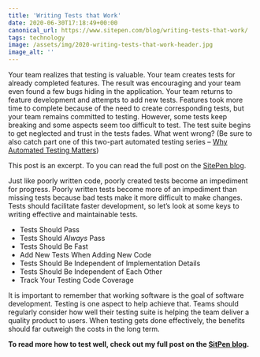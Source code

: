 ```yaml
---
title: 'Writing Tests that Work'
date: 2020-06-30T17:18:49+00:00
canonical_url: https://www.sitepen.com/blog/writing-tests-that-work/
tags: technology
image: /assets/img/2020-writing-tests-that-work-header.jpg
image_alt: ''
---
```


Your team realizes that testing is valuable. Your team creates tests for already completed features. The result was encouraging and your team even found a few bugs hiding in the application. Your team returns to feature development and attempts to add new tests. Features took more time to complete because of the need to create corresponding tests, but your team remains committed to testing. However, some tests keep breaking and some aspects seem too difficult to test. The test suite begins to get neglected and trust in the tests fades. What went wrong? (Be sure to also catch part one of this two-part automated testing series – [Why Automated Testing Matters](https://www.sitepen.com/blog/why-automated-testing-matters/))

<aside>
    This post is an excerpt. To you can read the full post on the <a href="https://www.sitepen.com/blog/writing-tests-that-work/">SitePen blog</a>.
</aside>

Just like poorly written code, poorly created tests become an impediment for progress. Poorly written tests become more of an impediment than missing tests because bad tests make it more difficult to make changes. Tests should facilitate faster development, so let’s look at some keys to writing effective and maintainable tests.

- Tests Should Pass
- Tests Should _Always_ Pass
- Tests Should Be Fast
- Add New Tests When Adding New Code
- Tests Should Be Independent of Implementation Details
- Tests Should Be Independent of Each Other
- Track Your Testing Code Coverage

It is important to remember that working software is the goal of software development. Testing is one aspect to help achieve that. Teams should regularly consider how well their testing suite is helping the team deliver a quality product to users. When testing gets done effectively, the benefits should far outweigh the costs in the long term.

**To read more how to test well, check out my full post on the <a rel="syndication" class="u-syndication" href="https://www.sitepen.com/blog/writing-tests-that-work/">SitPen blog</a>.**
